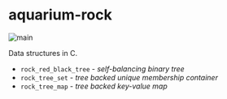 # aquarium-rock

![main](https://github.com/pretore/aquarium-rock/actions/workflows/cmake.yml/badge.svg?branch=main)

Data structures in C.

- ``rock_red_black_tree`` - _self-balancing binary tree_
- ``rock_tree_set`` - _tree backed unique membership container_
- ``rock_tree_map`` - _tree backed key-value map_
